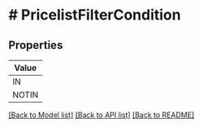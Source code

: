 # # PricelistFilterCondition


## Properties 



| Value |
------------ | 
IN|IN
NOTIN|NOT_IN

[[Back to Model list]](../../README.md#models) [[Back to API list]](../../README.md#endpoints) [[Back to README]](../../README.md)

